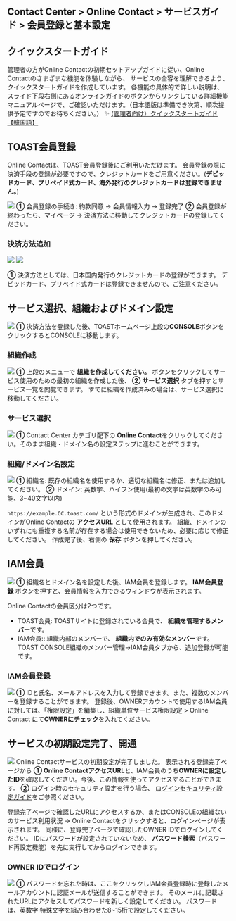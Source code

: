 ## Contact Center > Online Contact > サービスガイド > 会員登録と基本設定

## クイックスタートガイド
管理者の方がOnline Contactの初期セットアップガイドに従い、Online Contactのさまざまな機能を体験しながら、
サービスの全容を理解できるよう、クイックスタートガイドを作成しています。
各機能の具体的で詳しい説明は、スライド下段右側にあるオンラインガイドのボタンからリンクしている詳細機能マニュアルページで、ご確認いただけます。（日本語版は準備でき次第、順次提供予定ですのでお待ちください。）
✨ <a href="https://docs.toast.com/ko/Contact%20Center/ko/OC_%EB%B9%A0%EB%A5%B8%EC%8B%9C%EC%9E%91%EA%B0%80%EC%9D%B4%EB%93%9C_%EB%B6%81%EB%A7%88%ED%81%AC%EC%B6%94%EA%B0%80.pdf" target="_blank">(管理者向け）クイックスタートガイド【韓国語】</a>


## TOAST会員登録
Online Contactは、TOAST会員登録後にご利用いただけます。
会員登録の際に決済手段の登録が必要ですので、クレジットカードをご用意ください。(**デビッドカード、プリペイド式カード、海外発行のクレジットカードは登録できません。**) 

![](http://static.toastoven.net/prod_contact_center/ja/1.3.1-(1)_ja.png)
**①** 会員登録の手続き: 約款同意 → 会員情報入力 → 登録完了 
**②** 会員登録が終わったら、マイページ → 決済方法に移動してクレジットカードの登録してください。


### 決済方法追加
![](http://static.toastoven.net/prod_contact_center/ja/1.3.1-(2)_ja.png)
![](http://static.toastoven.net/prod_contact_center/ja/1.3.1-(3)_ja.png)

**①** 決済方法としては、日本国内発行のクレジットカードの登録ができます。
デビッドカード、プリペイド式カードは登録できませんので、ご注意ください。


## サービス選択、組織およびドメイン設定
![](http://static.toastoven.net/prod_contact_center/ja/1.3.2-(1)_ja.png)
**①** 決済方法を登録した後、TOASTホームページ上段の**CONSOLE**ボタンをクリックするとCONSOLEに移動します。  


### 組織作成
![](http://static.toastoven.net/prod_contact_center/ja/1.3.2-(2)_ja.png)
**①** 上段のメニューで **組織を作成してください。** ボタンをクリックしてサービス使用のための最初の組織を作成した後、 **②** **サービス選択** タブを押すとサービス一覧を閲覧できます。
すでに組織を作成済みの場合は、サービス選択に移動してください。


### サービス選択
![](http://static.toastoven.net/prod_contact_center/ja/1.3.2-(3)_ja.png)
**①** Contact Center カテゴリ配下の **Online Contact**をクリックしてください。そのまま組織・ドメイン名の設定ステップに進むことができます。


### 組織/ドメイン名設定
![](http://static.toastoven.net/prod_contact_center/ja/1.3.2-(4)_ja.png)
**①** 組織名: 既存の組織名を使用するか、適切な組織名に修正、または追加してください。
**②** ドメイン: 英数字、ハイフン使用(最初の文字は英数字のみ可能、3~40文字以内)

`https://example.OC.toast.com/` という形式のドメインが生成され、このドメインがOnline Contactの **アクセスURL** として使用されます。
組織、ドメインのいずれにも重複する名前が存在する場合は使用できないため、必要に応じて修正してください。 作成完了後、右側の **保存** ボタンを押してください。


## IAM会員
![](http://static.toastoven.net/prod_contact_center/ja/1.3.3-(1)_ja.png)
**①** 組織名とドメイン名を設定した後、IAM会員を登録します。 **IAM会員登録** ボタンを押すと、会員情報を入力できるウィンドウが表示されます。

Online Contactの会員区分は2つです。
- TOAST会員: TOASTサイトに登録されている会員で、 **組織を管理するメンバー**です。
- IAM会員:: 組織内部のメンバーで、 **組織内でのみ有効なメンバー**です。 TOAST CONSOLE組織のメンバー管理→IAM会員タブから、追加登録が可能です。


### IAM会員登録
![](http://static.toastoven.net/prod_contact_center/ja/1.3.3-(2)_ja.png)
**①** IDと氏名、メールアドレスを入力して登録できます。また、複数のメンバーを登録することができます。 登録後、OWNERアカウントで使用するIAM会員に対しては、「権限設定」を編集し、組織単位サービス権限設定 > Online Contact にて**OWNERにチェック**を入れてください。


## サービスの初期設定完了、開通
![](http://static.toastoven.net/prod_contact_center/ja/1.3.4-(1)_ja.png)
Online Contactサービスの初期設定が完了しました。 表示される登録完了ページから
**① Online ContactアクセスURL**と、IAM会員のうち**OWNERに設定したID**を確認してください。今後、この情報を使ってアクセスすることができます。
**②** ログイン時のセキュリティ設定を行う場合、 [ログインセキュリティ設定ガイド](https://docs.toast.com/ja/TOAST/ja/console-guide/#iam)をご参照ください。

登録完了ページで確認したURLにアクセスするか、またはCONSOLEの組織ないのサービス利用状況 → Online Contactをクリックすると、ログインページが表示されます。 
同様に、登録完了ページで確認したOWNER IDでログインしてください。 IDにパスワードが設定されていないため、 **パスワード検索**（パスワード再設定機能）を先に実行してからログインできます。


### OWNER IDでログイン
![](http://static.toastoven.net/prod_contact_center/ja/1.3.4-(2)_ja.png)
**①** パスワードを忘れた時は、ここをクリックしIAM会員登録時に登録したメールアカウントに認証メールが送信することができます。 そのメールに記載されたURLにアクセスしてパスワードを新しく設定してください。
パスワードは、英数字·特殊文字を組み合わせた8~15桁で設定してください。
